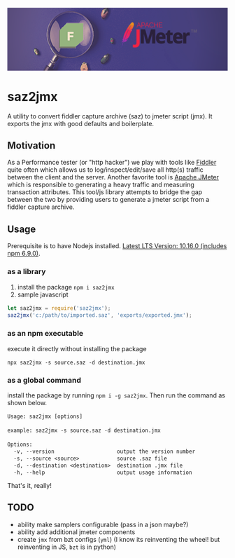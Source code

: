 ![logo](saz2jmx.png)

# saz2jmx
A utility to convert fiddler capture archive (saz) to jmeter script (jmx). It exports the jmx with good defaults and boilerplate.


## Motivation
As a Performance tester (or "http hacker") we play with tools like [Fiddler](https://www.telerik.com/fiddler) quite often which allows us to log/inspect/edit/save all http(s) traffic between the client and the server. Another favorite tool is [Apache JMeter](https://jmeter.apache.org) which is responsible to generating a heavy traffic and measuring transaction attributes. This tool/js library attempts to bridge the gap between the two by providing users to generate a jmeter script from a fiddler capture archive.

## Usage

Prerequisite is to have Nodejs installed. [Latest LTS Version: 10.16.0 (includes npm 6.9.0)](https://nodejs.org/en/download/).

### as a library

1. install the package `npm i saz2jmx`
2. sample javascript
```javascript
let saz2jmx = require('saz2jmx');
saz2jmx('c:/path/to/imported.saz', 'exports/exported.jmx');
```

### as an npm executable

execute it directly without installing the package

```shell
npx saz2jmx -s source.saz -d destination.jmx
```

### as a global command

install the package by running `npm i -g saz2jmx`. Then run the command as shown below.

```shell
Usage: saz2jmx [options]

example: saz2jmx -s source.saz -d destination.jmx

Options:
  -v, --version                    output the version number
  -s, --source <source>            source .saz file
  -d, --destination <destination>  destination .jmx file
  -h, --help                       output usage information
```
That's it, really!

## TODO
- ability make samplers configurable (pass in a json maybe?)
- ability add additional jmeter components
- create `jmx` from bzt configs (`yml`) (I know its reinventing the wheel! but reinventing in JS, `bzt` is in python)
